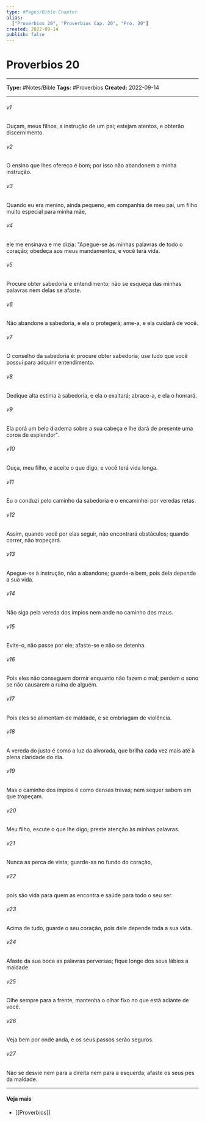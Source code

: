 ```yaml
---
type: #Pages/Bible-Chapter
alias:
  ["Proverbios 20", "Proverbios Cap. 20", "Pro. 20"]
created: 2022-09-14
publish: false
---
```


# Proverbios 20

---

**Type:** #Notes/Bible
**Tags:** #Proverbios
**Created:** 2022-09-14

---

###### v1
Ouçam, meus filhos, a instrução de um pai; estejam atentos, e obterão discernimento.
###### v2
O ensino que lhes ofereço é bom; por isso não abandonem a minha instrução.
###### v3
Quando eu era menino, ainda pequeno, em companhia de meu pai, um filho muito especial para minha mãe,
###### v4
ele me ensinava e me dizia: "Apegue-se às minhas palavras de todo o coração; obedeça aos meus mandamentos, e você terá vida.
###### v5
Procure obter sabedoria e entendimento; não se esqueça das minhas palavras nem delas se afaste.
###### v6
Não abandone a sabedoria, e ela o protegerá; ame-a, e ela cuidará de você.
###### v7
O conselho da sabedoria é: procure obter sabedoria; use tudo que você possui para adquirir entendimento.
###### v8
Dedique alta estima à sabedoria, e ela o exaltará; abrace-a, e ela o honrará.
###### v9
Ela porá um belo diadema sobre a sua cabeça e lhe dará de presente uma coroa de esplendor".
###### v10
Ouça, meu filho, e aceite o que digo, e você terá vida longa.
###### v11
Eu o conduzi pelo caminho da sabedoria e o encaminhei por veredas retas.
###### v12
Assim, quando você por elas seguir, não encontrará obstáculos; quando correr, não tropeçará.
###### v13
Apegue-se à instrução, não a abandone; guarde-a bem, pois dela depende a sua vida.
###### v14
Não siga pela vereda dos ímpios nem ande no caminho dos maus.
###### v15
Evite-o, não passe por ele; afaste-se e não se detenha.
###### v16
Pois eles não conseguem dormir enquanto não fazem o mal; perdem o sono se não causarem a ruína de alguém.
###### v17
Pois eles se alimentam de maldade, e se embriagam de violência.
###### v18
A vereda do justo é como a luz da alvorada, que brilha cada vez mais até à plena claridade do dia.
###### v19
Mas o caminho dos ímpios é como densas trevas; nem sequer sabem em que tropeçam.
###### v20
Meu filho, escute o que lhe digo; preste atenção às minhas palavras.
###### v21
Nunca as perca de vista; guarde-as no fundo do coração,
###### v22
pois são vida para quem as encontra e saúde para todo o seu ser.
###### v23
Acima de tudo, guarde o seu coração, pois dele depende toda a sua vida.
###### v24
Afaste da sua boca as palavras perversas; fique longe dos seus lábios a maldade.
###### v25
Olhe sempre para a frente, mantenha o olhar fixo no que está adiante de você.
###### v26
Veja bem por onde anda, e os seus passos serão seguros.
###### v27
Não se desvie nem para a direita nem para a esquerda; afaste os seus pés da maldade.


---

#### Veja mais

- [[Proverbios]]
